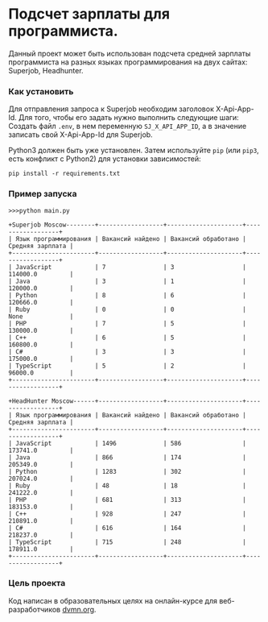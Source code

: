 # Подсчет зарплаты для программиста.

Данный проект может быть использован подсчета средней зарплаты программиста на разных языках программирования на двух сайтах: Superjob, Headhunter.

### Как установить

Для отправления запроса к Superjob необходим заголовок X-Api-App-Id. Для того, чтобы его задать нужно выполнить следующие шаги: Создать файл `.env`, в нем переменную `SJ_X_API_APP_ID`, а в значение записать свой X-Api-App-Id для Superjob.

Python3 должен быть уже установлен. 
Затем используйте `pip` (или `pip3`, есть конфликт с Python2) для установки зависимостей:
```
pip install -r requirements.txt
```

### Пример запуска

```
>>>python main.py

+Superjob Moscow--------+------------------+---------------------+------------------+
| Язык программирования | Вакансий найдено | Вакансий обработано | Средняя зарплата |
+-----------------------+------------------+---------------------+------------------+
| JavaScript            | 7                | 3                   | 114000.0         |
| Java                  | 3                | 1                   | 120000.0         |
| Python                | 8                | 6                   | 120666.0         |
| Ruby                  | 0                | 0                   | None             |
| PHP                   | 7                | 5                   | 130000.0         |
| C++                   | 6                | 5                   | 160800.0         |
| C#                    | 3                | 3                   | 175000.0         |
| TypeScript            | 5                | 2                   | 96000.0          |
+-----------------------+------------------+---------------------+------------------+

+HeadHunter Moscow------+------------------+---------------------+------------------+
| Язык программирования | Вакансий найдено | Вакансий обработано | Средняя зарплата |
+-----------------------+------------------+---------------------+------------------+
| JavaScript            | 1496             | 586                 | 173741.0         |
| Java                  | 866              | 174                 | 205349.0         |
| Python                | 1283             | 302                 | 207024.0         |
| Ruby                  | 48               | 18                  | 241222.0         |
| PHP                   | 681              | 313                 | 183153.0         |
| C++                   | 928              | 247                 | 210891.0         |
| C#                    | 616              | 164                 | 218237.0         |
| TypeScript            | 715              | 248                 | 178911.0         |
+-----------------------+------------------+---------------------+------------------+
```

### Цель проекта

Код написан в образовательных целях на онлайн-курсе для веб-разработчиков [dvmn.org](https://dvmn.org/).